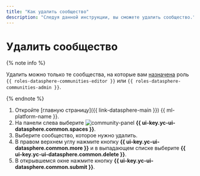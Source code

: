 ```yaml
---
title: "Как удалить сообщество"
description: "Следуя данной инструкции, вы сможете удалить сообщество."
---
```


# Удалить сообщество

{% note info %}

Удалить можно только те сообщества, на которые вам [назначена](../../../organization/security/index.md#add-role) роль `{{ roles-datasphere-communities-editor }}` или `{{ roles-datasphere-communities-admin }}`.

{% endnote %}

1. Откройте [главную страницу]({{ link-datasphere-main }}) {{ ml-platform-name }}.
1. На панели слева выберите ![community-panel](../../../_assets/datasphere/communities.svg) **{{ ui-key.yc-ui-datasphere.common.spaces }}**.
1. Выберите сообщество, которое нужно удалить.
1. В правом верхнем углу нажмите кнопку **{{ ui-key.yc-ui-datasphere.common.more }}** и в выпадающем списке выберите **{{ ui-key.yc-ui-datasphere.common.delete }}**.
1. В открывшемся окне нажмите кнопку **{{ ui-key.yc-ui-datasphere.common.submit }}**.